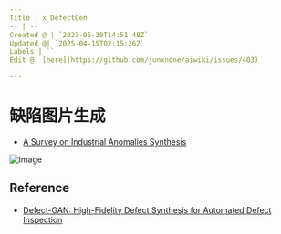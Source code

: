 ```yaml
---
Title | x DefectGen
-- | --
Created @ | `2023-05-30T14:51:48Z`
Updated @| `2025-04-15T02:15:26Z`
Labels | ``
Edit @| [here](https://github.com/junxnone/aiwiki/issues/403)

---
```

# 缺陷图片生成

- [A Survey on Industrial Anomalies Synthesis](/0511_paper_AnomaliesSynthesisSurvey)

![Image](https://github.com/user-attachments/assets/08a14e4e-5a37-4a3e-b12e-9a7cf60bda3c)

## Reference
- [Defect-GAN: High-Fidelity Defect Synthesis for Automated Defect Inspection](https://arxiv.org/abs/2103.15158)
